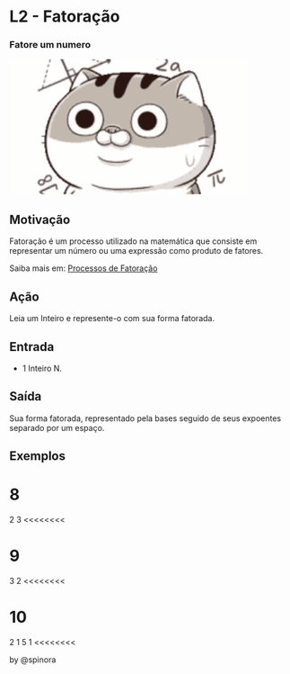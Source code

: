 # L2 - Fatoração

### Fatore um numero

![_](cover.jpg)

Motivação
---------

Fatoração é um processo utilizado na matemática que consiste em representar um número ou uma expressão como produto de fatores.

Saiba mais em: [Processos de Fatoração](https://www.todamateria.com.br/fatoracao)

Ação
----

Leia um Inteiro e represente-o com sua forma fatorada.

## Entrada

-   1 Inteiro N.

## Saída

Sua forma fatorada, representado pela bases seguido de seus expoentes separado por um espaço.

Exemplos
--------

>>>>>>>>
8
========
2 3
<<<<<<<<

>>>>>>>>
9
========
3 2
<<<<<<<<

>>>>>>>>
10
========
2 1
5 1
<<<<<<<<

by @spinora
